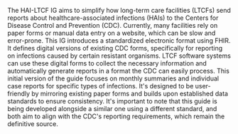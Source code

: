 The HAI-LTCF IG aims to simplify how long-term care facilities (LTCFs) send reports about healthcare-associated infections (HAIs) to the Centers for Disease Control and Prevention (CDC). Currently, many facilities rely on paper forms or manual data entry on a website, which can be slow and error-prone. This IG introduces a standardized electronic format using FHIR. It defines digital versions of existing CDC forms, specifically for reporting on infections caused by certain resistant organisms. LTCF software systems can use these digital forms to collect the necessary information and automatically generate reports in a format the CDC can easily process. This initial version of the guide focuses on monthly summaries and individual case reports for specific types of infections. It's designed to be user-friendly by mirroring existing paper forms and builds upon established data standards to ensure consistency. It's important to note that this guide is being developed alongside a similar one using a different standard, and both aim to align with the CDC's reporting requirements, which remain the definitive source. 
